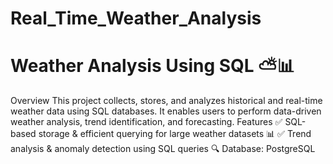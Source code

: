 # Real_Time_Weather_Analysis
# Weather Analysis Using SQL ⛅📊
Overview
This project collects, stores, and analyzes historical and real-time weather data using SQL databases. It enables users to perform data-driven weather analysis, trend identification, and forecasting.
Features
✅ SQL-based storage & efficient querying for large weather datasets 📊
✅ Trend analysis & anomaly detection using SQL queries 🔍
Database: PostgreSQL
